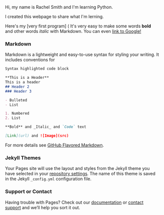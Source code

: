 Hi, my name is Rachel Smith and I'm learning Python.

I created this webpage to share what I'm lerning. 

Here's my [very first program] (
It's very easy to make some words **bold** and other words *italic* with Markdown. You can even [link to Google!](http://google.com)

### Markdown

Markdown is a lightweight and easy-to-use syntax for styling your writing. It includes conventions for

```markdown
Syntax highlighted code block

**This is a Header**
This is a header
## Header 2
### Header 3

- Bulleted
- List

1. Numbered
2. List

**Bold** and _Italic_ and `Code` text

[Link](url) and ![Image](src)
```

For more details see [GitHub Flavored Markdown](https://guides.github.com/features/mastering-markdown/).

### Jekyll Themes

Your Pages site will use the layout and styles from the Jekyll theme you have selected in your [repository settings](https://github.com/clar1401/rachelsmith/settings). The name of this theme is saved in the Jekyll `_config.yml` configuration file.

### Support or Contact

Having trouble with Pages? Check out our [documentation](https://help.github.com/categories/github-pages-basics/) or [contact support](https://github.com/contact) and we’ll help you sort it out.
